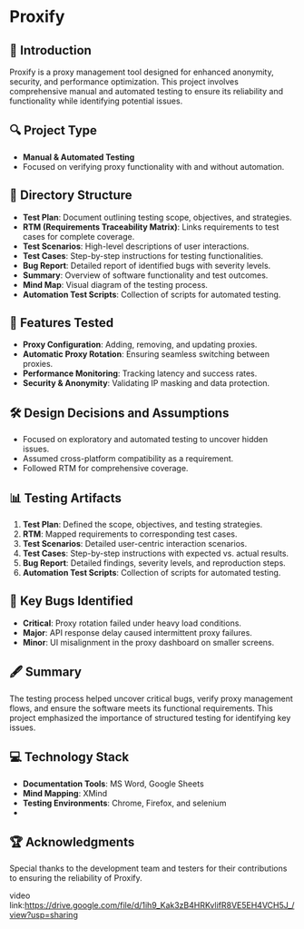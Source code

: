

# Proxify

## 📝 Introduction
Proxify is a proxy management tool designed for enhanced anonymity, security, and performance optimization. This project involves comprehensive manual and automated testing to ensure its reliability and functionality while identifying potential issues.

## 🔍 Project Type
- **Manual & Automated Testing**
- Focused on verifying proxy functionality with and without automation.

## 📁 Directory Structure
- **Test Plan**: Document outlining testing scope, objectives, and strategies.
- **RTM (Requirements Traceability Matrix)**: Links requirements to test cases for complete coverage.
- **Test Scenarios**: High-level descriptions of user interactions.
- **Test Cases**: Step-by-step instructions for testing functionalities.
- **Bug Report**: Detailed report of identified bugs with severity levels.
- **Summary**: Overview of software functionality and test outcomes.
- **Mind Map**: Visual diagram of the testing process.
- **Automation Test Scripts**: Collection of scripts for automated testing.

## 🎯 Features Tested
- **Proxy Configuration**: Adding, removing, and updating proxies.
- **Automatic Proxy Rotation**: Ensuring seamless switching between proxies.
- **Performance Monitoring**: Tracking latency and success rates.
- **Security & Anonymity**: Validating IP masking and data protection.
  

## 🛠️ Design Decisions and Assumptions
- Focused on exploratory and automated testing to uncover hidden issues.
- Assumed cross-platform compatibility as a requirement.
- Followed RTM for comprehensive coverage.

## 📊 Testing Artifacts
1. **Test Plan**: Defined the scope, objectives, and testing strategies.
2. **RTM**: Mapped requirements to corresponding test cases.
3. **Test Scenarios**: Detailed user-centric interaction scenarios.
4. **Test Cases**: Step-by-step instructions with expected vs. actual results.
5. **Bug Report**: Detailed findings, severity levels, and reproduction steps.
6. **Automation Test Scripts**: Collection of scripts for automated testing.



## 🐞 Key Bugs Identified
- **Critical**: Proxy rotation failed under heavy load conditions.
- **Major**: API response delay caused intermittent proxy failures.
- **Minor**: UI misalignment in the proxy dashboard on smaller screens.


## 🖋️ Summary
The testing process helped uncover critical bugs, verify proxy management flows, and ensure the software meets its functional requirements. This project emphasized the importance of structured testing for identifying key issues.

## 💻 Technology Stack
- **Documentation Tools**: MS Word, Google Sheets
- **Mind Mapping**: XMind
- **Testing Environments**: Chrome, Firefox, and selenium
- 

## 🏆 Acknowledgments
Special thanks to the development team and testers for their contributions to ensuring the reliability of Proxify.



video link:https://drive.google.com/file/d/1ih9_Kak3zB4HRKvlifR8VE5EH4VCH5J_/view?usp=sharing
